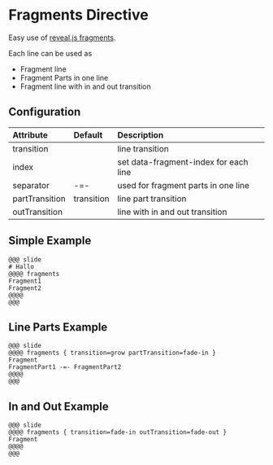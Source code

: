 # Fragments Directive

Easy use of [reveal.js fragments](https://github.com/hakimel/reveal.js#fragments).

Each line can be used as

* Fragment line
* Fragment Parts in one line
* Fragment line with in and out transition


## Configuration

| Attribute      | Default    | Description                           |
|:---------------|:-----------|:--------------------------------------|
| transition     |            | line transition                       |
| index          |            | set data-fragment-index for each line |
| separator      | -=-        | used for fragment parts in one line   |
| partTransition | transition | line part transition                  |
| outTransition  |            | line with in and out transition       |

## Simple Example

```
@@@ slide
# Hallo
@@@@ fragments
Fragment1
Fragment2
@@@@
@@@
```

## Line Parts Example

```
@@@ slide
@@@@ fragments { transition=grow partTransition=fade-in }
Fragment
FragmentPart1 -=- FragmentPart2
@@@@
@@@
```

## In and Out  Example

```
@@@ slide
@@@@ fragments { transition=fade-in outTransition=fade-out }
Fragment
@@@@
@@@
```
